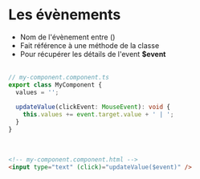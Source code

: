 <!-- .slide: class="with-code inconsolata"-->
# Les évènements

-   Nom de l'évènement entre ()<br/>
-   Fait référence à une méthode de la classe<br/>
-   Pour récupérer les détails de l'event <b>$event</b><br/><br/>

```typescript
// my-component.component.ts
export class MyComponent {
  values = '';
    
  updateValue(clickEvent: MouseEvent): void {
    this.values += event.target.value + ' | ';
  }
}
```
<!-- .element: class="medium-code" -->

<br/>

```html
<!-- my-component.component.html -->
<input type="text" (click)="updateValue($event)" />
```
<!-- .element: class="medium-code" -->

